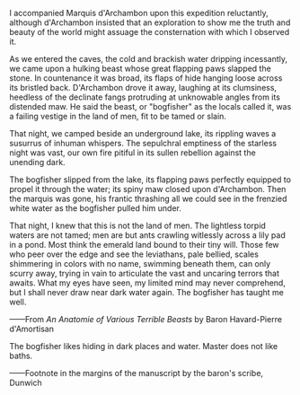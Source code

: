 I accompanied Marquis d'Archambon upon this expedition reluctantly, although d'Archambon insisted that an exploration to show me the truth and beauty of the world might assuage the consternation with which I observed it.

As we entered the caves, the cold and brackish water dripping incessantly, we came upon a hulking beast whose great flapping paws slapped the stone. In countenance it was broad, its flaps of hide hanging loose across its bristled back. D'Archambon drove it away, laughing at its clumsiness, heedless of the declinate fangs protruding at unknowable angles from its distended maw. He said the beast, or "bogfisher" as the locals called it, was a failing vestige in the land of men, fit to be tamed or slain.

That night, we camped beside an underground lake, its rippling waves a susurrus of inhuman whispers. The sepulchral emptiness of the starless night was vast, our own fire pitiful in its sullen rebellion against the unending dark.

The bogfisher slipped from the lake, its flapping paws perfectly equipped to propel it through the water; its spiny maw closed upon d'Archambon. Then the marquis was gone, his frantic thrashing all we could see in the frenzied white water as the bogfisher pulled him under.

That night, I knew that this is not the land of men. The lightless torpid waters are not tamed; men are but ants crawling witlessly across a lily pad in a pond. Most think the emerald land bound to their tiny will. Those few who peer over the edge and see the leviathans, pale bellied, scales shimmering in colors with no name, swimming beneath them, can only scurry away, trying in vain to articulate the vast and uncaring terrors that awaits. What my eyes have seen, my limited mind may never comprehend, but I shall never draw near dark water again. The bogfisher has taught me well.

——From <i> An Anatomie of Various Terrible Beasts </i> by Baron Havard-Pierre d'Amortisan

The bogfisher likes hiding in dark places and water. Master does not like baths.

——Footnote in the margins of the manuscript by the baron's scribe, Dunwich
